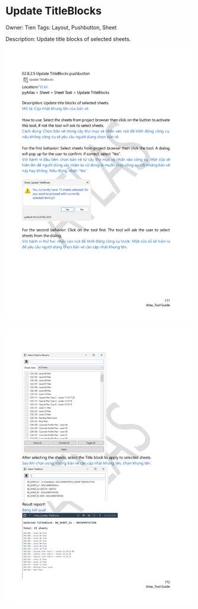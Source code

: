 # Update TitleBlocks

Owner: Tien
Tags: Layout, Pushbutton, Sheet

Description: Update title blocks of selected sheets.

![Screenshot 2023-11-22 181153.png](Update%20TitleBlocks%20f6d92b772fba4d139d338b21548f5a2e/Screenshot_2023-11-22_181153.png)

![Screenshot 2023-11-22 181215.png](Update%20TitleBlocks%20f6d92b772fba4d139d338b21548f5a2e/Screenshot_2023-11-22_181215.png)